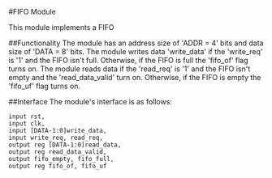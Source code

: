 #FIFO Module

This module implements a FIFO 

##Functionality
The module has an address size of 'ADDR = 4' bits and data size of 'DATA = 8' bits.
The module writes data 'write_data' if the 'write_req' is '1' and the FIFO isn't full. Otherwise, if the FIFO is full the 'fifo_of' flag turns on.
The module reads data if the 'read_req' is '1' and the FIFO isn't empty and the 'read_data_valid' turn on. Otherwise, if the FIFO is empty the 'fifo_uf' flag turns on.

##Interface
The module's interface is as follows:
```
input rst,
input clk,
input [DATA-1:0]write_data,
input write_req, read_req,
output reg [DATA-1:0]read_data,
output reg read_data_valid,
output fifo_empty, fifo_full,
output reg fifo_of, fifo_uf
```
